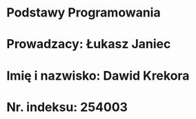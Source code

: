 # Podstawy Programowania
# Prowadzacy: Łukasz Janiec
# Imię i nazwisko: Dawid Krekora
# Nr. indeksu: 254003


